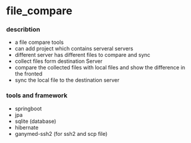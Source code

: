 # file_compare
### describtion
  * a file compare tools
  * can add project which contains serveral servers
  * different server has different files to compare and sync
  * collect files form destination Server 
  * compare the collected files with local files and show the difference in the fronted 
  * sync the local file to the destination server
### tools and framework
  * springboot
  * jpa
  * sqlite (database)
  * hibernate
  * ganymed-ssh2 (for ssh2 and scp file)

